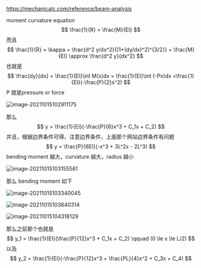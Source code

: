 https://mechanicalc.com/reference/beam-analysis

moment curvature equation
$$
\frac{1}{R} = \frac{M}{EI}
$$
而且
$$
\frac{1}{R} = \kappa = \frac{d^2 y/dx^2}{(1+(dy/dx)^2)^{3/2}} = \frac{M}{EI} \approx \frac{d^2 y}{dx^2}
$$
也就是
$$
\frac{dy}{dx} = \frac{1}{EI}\int M(x)dx = \frac{1}{EI}\int (-Px)dx =\frac{1}{EI}(-\frac{P}{2}x^2)
$$
P 就是pressure or force

![image-20211015102911175](C:\Users\acer\AppData\Roaming\Typora\typora-user-images\image-20211015102911175.png)

那么
$$
y = \frac{1}{EI}(-\frac{P}{6}x^3 + C_1x + C_2)
$$
并且，根据边界条件可得，注意边界条件，上面那个网站边界条件有问题
$$
y = \frac{P}{6EI}(-x^3 + 3L^2x - 2L^3)
$$
bending moment 越大，curvature 越大，radius 越小

![image-20211015103155561](C:\Users\acer\AppData\Roaming\Typora\typora-user-images\image-20211015103155561.png)

那么 bending moment 如下

![image-20211015103340045](C:\Users\acer\AppData\Roaming\Typora\typora-user-images\image-20211015103340045.png)

![image-20211015103840314](C:\Users\acer\AppData\Roaming\Typora\typora-user-images\image-20211015103840314.png)

![image-20211015104318129](C:\Users\acer\AppData\Roaming\Typora\typora-user-images\image-20211015104318129.png)

那么之前那个也就是
$$
y_1 = \frac{1}{EI}(\frac{P}{12}x^3 + C_1x + C_2) \qquad (0 \le x \le L/2)
$$
以及
$$
y_2 = \frac{1}{EI}(-\frac{P}{12}x^3 + \frac{PL}{4}x^2 + C_3x + C_4)
$$

